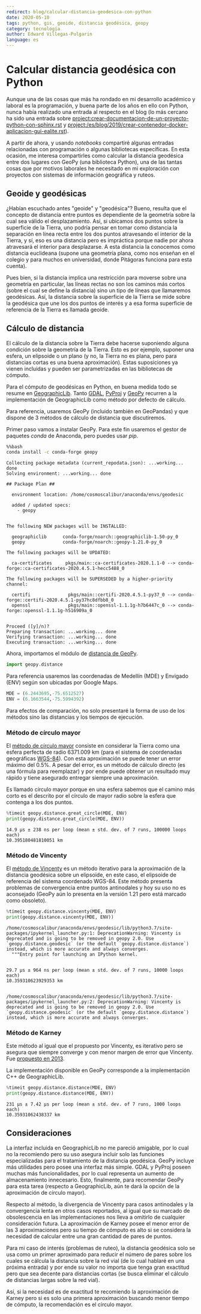 ```yaml
---
redirect: blog/calcular-distancia-geodesica-con-python
date: 2020-05-10
tags: python, gis, geoide, distancia geodésica, geopy
category: tecnología
author: Edward Villegas-Pulgarin
language: es
---
```


# Calcular distancia geodésica con Python

Aunque una de las cosas que más ha rondado en mi desarrollo académico y laboral es la programación, y buena parte de los años en ello con Python, nunca había realizado una entrada al respecto en el blog (lo más cercano ha sido una entrada sobre <project:crear-documentacion-de-un-proyecto-python-con-sphinx.rst>  y <project:/es/blog/2019/crear-contenedor-docker-aplicacion-gui-ealite.rst>).

A partir de ahora, y usando *notebooks* compartiré algunas entradas relacionadas con programación o algunas bibliotecas específicas. En esta ocasión, me interesa compartirles como calcular la distancia geodésica entre dos lugares con GeoPy (una biblioteca Python), una de las tantas cosas que por motivos laborales he necesitado en mi exploración con proyectos con sistemas de información geográfica y ruteos.


## Geoide y geodésicas

¿Habían escuchado antes "geoide" y "geodésica"? Bueno, resulta que el concepto de distancia entre puntos es dependiente de la geometría sobre la cual sea válido el desplazamiento. Así, si ubicamos dos puntos sobre la superficie de la Tierra, uno podría pensar en tomar como distancia la separación en línea recta entre los dos puntos atravesando el interior de la Tierra, y sí, eso es una distancia pero es impráctica porque nadie por ahora atravesará el interior para desplazarse. A esta distancia la conocemos como distancia euclideana (supone una geometría plana, como nos enseñan en el colegio y para muchos en universidad, donde Pitágoras funciona para esta cuenta).

Pues bien, si la distancia implica una restricción para moverse sobre una geometría en particular, las líneas rectas no son los caminos más cortos (sobre el cual se define la distancia) sino un tipo de líneas que llamaremos geodésicas. Así, la distancia sobre la superficie de la Tierra se mide sobre la geodésica que une los dos puntos de interés y a esa forma superficie de referencia de la Tierra es llamada geoide.

## Cálculo de distancia

El cálculo de la distancia sobre la Tierra debe hacerse suponiendo alguna condición sobre la geometría de la Tierra. Esto es por ejemplo, suponer una esfera, un elipsoide o un plano (y no, la Tierra no es plana, pero para distancias cortas es una buena aproximación). Estas suposiciones ya vienen incluidas y pueden ser parametrizadas en las bibliotecas de cómputo.

Para el cómputo de geodésicas en Python, en buena medida todo se resume en [GeographicLib](https://geographiclib.sourceforge.io/). Tanto [GDAL](https://gdal.org/), [PyProj](https://pyproj4.github.io/pyproj/stable/#) y [GeoPy](https://geopy.readthedocs.io/en/stable/#) recurren a la implementación de GeographicLib como método por defecto de cálculo.

Para referencia, usaremos GeoPy (incluido también en GeoPandas) y que dispone de 3 métodos de cálculo de distancia que discutiremos.

Primer paso vamos a instalar GeoPy. Para este fin usaremos el gestor de paquetes *conda* de Anaconda, pero puedes usar *pip*.


```bash
%%bash
conda install -c conda-forge geopy
```

    Collecting package metadata (current_repodata.json): ...working... done
    Solving environment: ...working... done

    ## Package Plan ##

      environment location: /home/cosmoscalibur/anaconda/envs/geodesic

      added / updated specs:
        - geopy


    The following NEW packages will be INSTALLED:

      geographiclib      conda-forge/noarch::geographiclib-1.50-py_0
      geopy              conda-forge/noarch::geopy-1.21.0-py_0

    The following packages will be UPDATED:

      ca-certificates     pkgs/main::ca-certificates-2020.1.1-0 --> conda-forge::ca-certificates-2020.4.5.1-hecc5488_0

    The following packages will be SUPERSEDED by a higher-priority channel:

      certifi              pkgs/main::certifi-2020.4.5.1-py37_0 --> conda-forge::certifi-2020.4.5.1-py37hc8dfbb8_0
      openssl              pkgs/main::openssl-1.1.1g-h7b6447c_0 --> conda-forge::openssl-1.1.1g-h516909a_0


    Proceed ([y]/n)?
    Preparing transaction: ...working... done
    Verifying transaction: ...working... done
    Executing transaction: ...working... done


Ahora, importamos el módulo de [distancia de GeoPy](https://geopy.readthedocs.io/en/stable/#module-geopy.distance).


```python
import geopy.distance
```

Para referencia usaremos las coordenadas de Medellín (MDE) y Envigado (ENV) según son ubicadas por Google Maps.


```python
MDE = (6.2443695,-75.6512527)
ENV = (6.1663544,-75.5994392)
```

Para efectos de comparación, no solo presentaré la forma de uso de los métodos sino las distancias y los tiempos de ejecución.

### Método de círculo mayor

El [método de círculo mayor](https://en.wikipedia.org/wiki/Great-circle_distance) consiste en considerar la Tierra como una esfera perfecta de radio 6371.009 km (para el sistema de coordenadas geográficas [WGS-84](https://en.wikipedia.org/wiki/World_Geodetic_System#WGS84)). Con esta aproximación se puede tener un error máximo del 0.5%. A pesar del error, es un método de cálculo directo (es una fórmula para reemplazar) y por ende puede obtener un resultado muy rápido y tiene asegurado entregar siempre una aproximación.

Es llamado círculo mayor porque en una esfera sabemos que el camino más corto es el descrito por el círculo de mayor radio sobre la esfera que contenga a los dos puntos.


```python
%timeit geopy.distance.great_circle(MDE, ENV)
print(geopy.distance.great_circle(MDE, ENV))
```

    14.9 µs ± 238 ns per loop (mean ± std. dev. of 7 runs, 100000 loops each)
    10.395180481810051 km


### Método de Vincenty

El [método de Vincenty](https://en.wikipedia.org/wiki/Vincenty%27s_formulae) es un método iterativo para la aproximación de la distancia geodésica sobre un elipsoide, en este caso, el elipsoide de referencia del sistema coordenado WGS-84. Este método presenta problemas de convergencia entre puntos antinodales y hoy su uso no es aconsejado (GeoPy aún lo presenta en la versión 1.21 pero está marcado como obsoleto).


```python
%timeit geopy.distance.vincenty(MDE, ENV)
print(geopy.distance.vincenty(MDE, ENV))
```

    /home/cosmoscalibur/anaconda/envs/geodesic/lib/python3.7/site-packages/ipykernel_launcher.py:1: DeprecationWarning: Vincenty is deprecated and is going to be removed in geopy 2.0. Use `geopy.distance.geodesic` (or the default `geopy.distance.distance`) instead, which is more accurate and always converges.
      """Entry point for launching an IPython kernel.


    29.7 µs ± 964 ns per loop (mean ± std. dev. of 7 runs, 10000 loops each)
    10.359310623929353 km


    /home/cosmoscalibur/anaconda/envs/geodesic/lib/python3.7/site-packages/ipykernel_launcher.py:2: DeprecationWarning: Vincenty is deprecated and is going to be removed in geopy 2.0. Use `geopy.distance.geodesic` (or the default `geopy.distance.distance`) instead, which is more accurate and always converges.



### Método de Karney

Este método al igual que el propuesto por Vincenty, es iterativo pero se asegura que siempre converge y con menor margen de error que Vincenty. Fue [propuesto en 2013](https://link.springer.com/article/10.1007/s00190-012-0578-z).

La implementación disponible en GeoPy corresponde a la implementación C++ de GeographicLib.


```python
%timeit geopy.distance.distance(MDE, ENV)
print(geopy.distance.distance(MDE, ENV))
```

    231 µs ± 7.42 µs per loop (mean ± std. dev. of 7 runs, 1000 loops each)
    10.35931062438337 km



## Consideraciones

La interfaz incluida en GeographicLib no me pareció amigable, por lo cual no la recomiendo pero su uso asegura incluir solo las funciones especializadas para el tratamiento de la distancia geodésica. GeoPy incluye más utilidades pero posee una interfaz más simple. GDAL y PyProj poseen muchas más funcionalidades, por lo cual representa un aumento de almacenamiento innecesario. Esto, finalmente, para recomendar GeoPy para esta tarea (respecto a GeographicLib, aún te dará la opción de la aproximación de círculo mayor).

Respecto al método, la divergencia de Vincenty para casos antinodales y la convergencia lenta en otros casos reportados, al igual que su marcado de obsolescencia en las implementaciones nos lleva a omitirlo de cualquier consideración futura. La aproximación de Karney posee el menor error de las 3 aproximaciones pero su tiempo de cómputo es alto si se considera la necesidad de calcular entre una gran cantidad de pares de puntos.

Para mi caso de interés (problemas de ruteo), la distancia geodésica solo se usa como un primer aproximado para reducir el número de pares sobre los cuales se cálcula la distancia sobre la red vial (de lo cual hablaré en una próxima entrada) y por ende su valor no importa que tenga gran exactitud pero que sea decente para distancias cortas (se busca eliminar el cálculo de distancias largas sobre la red vial).

Así, si la necesidad es de exactitud te recomiendo la aproximación de Karney pero si es solo una primera aproximación buscando menor tiempo de cómputo, la recomendación es el círculo mayor.

